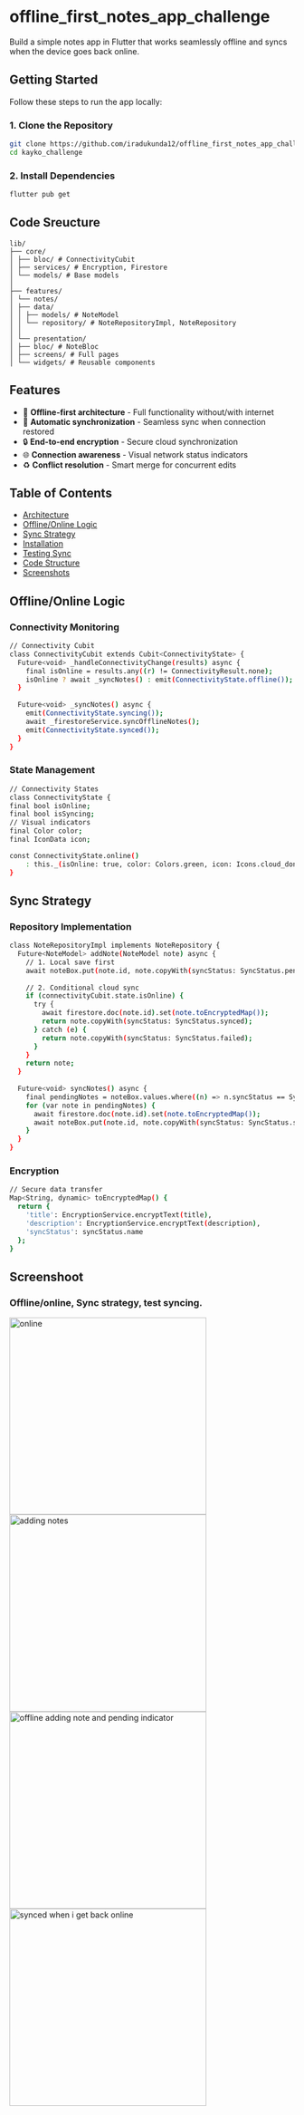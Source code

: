 # offline_first_notes_app_challenge
Build a simple notes app in Flutter that works seamlessly offline and syncs when the device goes back online.

## Getting Started

Follow these steps to run the app locally:

### 1. Clone the Repository

```bash
git clone https://github.com/iradukunda12/offline_first_notes_app_challenge.git
cd kayko_challenge
```
### 2. Install Dependencies

```bash
flutter pub get
```
## Code Sreucture
    lib/
    ├── core/
    │ ├── bloc/ # ConnectivityCubit
    │ ├── services/ # Encryption, Firestore
    │ └── models/ # Base models
    │
    ├── features/
    │ └── notes/
    │ ├── data/
    │ │ ├── models/ # NoteModel
    │ │ └── repository/ # NoteRepositoryImpl, NoteRepository
    │ │
    │ └── presentation/
    │ ├── bloc/ # NoteBloc
    │ ├── screens/ # Full pages
    │ └── widgets/ # Reusable components
   
## Features
- 📶 **Offline-first architecture** - Full functionality without/with internet
- 🔄 **Automatic synchronization** - Seamless sync when connection restored
- 🔒 **End-to-end encryption** - Secure cloud synchronization
- 🌐 **Connection awareness** - Visual network status indicators
- ♻️ **Conflict resolution** - Smart merge for concurrent edits

## Table of Contents
- [Architecture](#architecture)
- [Offline/Online Logic](#offlineonline-logic)
- [Sync Strategy](#sync-strategy)
- [Installation](#installation)
- [Testing Sync](#testing-sync)
- [Code Structure](#code-structure)
- [Screenshots](#screenshots)

## Offline/Online Logic

### Connectivity Monitoring
```bash
// Connectivity Cubit
class ConnectivityCubit extends Cubit<ConnectivityState> {
  Future<void> _handleConnectivityChange(results) async {
    final isOnline = results.any((r) != ConnectivityResult.none);
    isOnline ? await _syncNotes() : emit(ConnectivityState.offline());
  }
  
  Future<void> _syncNotes() async {
    emit(ConnectivityState.syncing());
    await _firestoreService.syncOfflineNotes();
    emit(ConnectivityState.synced());
  }
}
```
### State Management
  ```bash
// Connectivity States
class ConnectivityState {
  final bool isOnline;
  final bool isSyncing;
  // Visual indicators
  final Color color;
  final IconData icon;
  
  const ConnectivityState.online()
      : this._(isOnline: true, color: Colors.green, icon: Icons.cloud_done);
}
```

## Sync Strategy

### Repository Implementation

```bash
class NoteRepositoryImpl implements NoteRepository {
  Future<NoteModel> addNote(NoteModel note) async {
    // 1. Local save first
    await noteBox.put(note.id, note.copyWith(syncStatus: SyncStatus.pending));
    
    // 2. Conditional cloud sync
    if (connectivityCubit.state.isOnline) {
      try {
        await firestore.doc(note.id).set(note.toEncryptedMap());
        return note.copyWith(syncStatus: SyncStatus.synced);
      } catch (e) {
        return note.copyWith(syncStatus: SyncStatus.failed);
      }
    }
    return note;
  }
  
  Future<void> syncNotes() async {
    final pendingNotes = noteBox.values.where((n) => n.syncStatus == SyncStatus.pending);
    for (var note in pendingNotes) {
      await firestore.doc(note.id).set(note.toEncryptedMap());
      await noteBox.put(note.id, note.copyWith(syncStatus: SyncStatus.synced));
    }
  }
}
```
### Encryption
```bash
// Secure data transfer
Map<String, dynamic> toEncryptedMap() {
  return {
    'title': EncryptionService.encryptText(title),
    'description': EncryptionService.encryptText(description),
    'syncStatus': syncStatus.name
  };
}
```
## Screenshoot

### Offline/online, Sync strategy, test syncing.
<img width="348" alt="online" src="https://github.com/user-attachments/assets/d5cfa3e3-e132-46f8-9d7c-16daddec8f64" />  <img width="348" alt="adding notes" src="https://github.com/user-attachments/assets/dc9f89c4-9c5e-4959-9915-99e49668bdb8" /> <img width="348" alt="offline adding note and pending indicator" src="https://github.com/user-attachments/assets/e1647709-6b71-403d-adae-65749c6b756f" /> <img width="348" alt="synced when i get back online" src="https://github.com/user-attachments/assets/d276d2fb-5c88-417e-bd29-fa4bb0f679de" />








